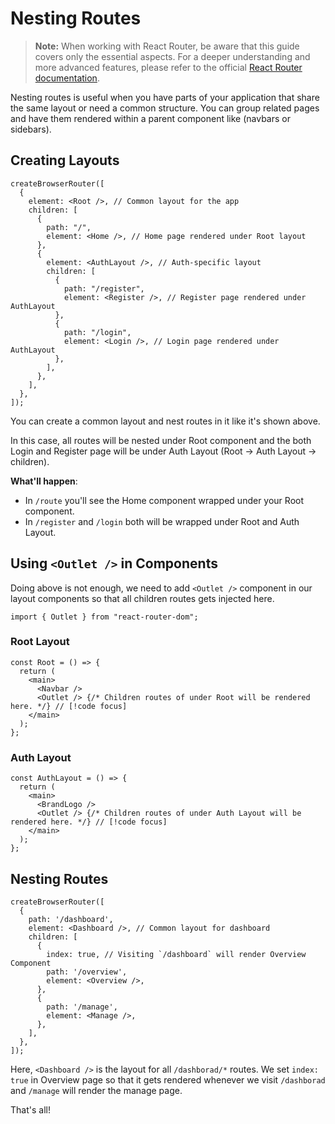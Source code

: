 # Nesting Routes

> **Note:** When working with React Router, be aware that this guide covers only the essential aspects. For a deeper understanding and more advanced features, please refer to the official <a href='https://reactrouter.com/en/main/start/overview#nested-routes' target='__blank'>React Router documentation</a>.

Nesting routes is useful when you have parts of your application that share the same layout or need a common structure. You can group related pages and have them rendered within a parent component like (navbars or sidebars).

## Creating Layouts

```tsx
createBrowserRouter([
  {
    element: <Root />, // Common layout for the app
    children: [
      {
        path: "/",
        element: <Home />, // Home page rendered under Root layout
      },
      {
        element: <AuthLayout />, // Auth-specific layout
        children: [
          {
            path: "/register",
            element: <Register />, // Register page rendered under AuthLayout
          },
          {
            path: "/login",
            element: <Login />, // Login page rendered under AuthLayout
          },
        ],
      },
    ],
  },
]);
```

You can create a common layout and nest routes in it like it's shown above.

In this case, all routes will be nested under Root component and the both Login and Register page will be under Auth Layout (Root -> Auth Layout -> children).

**What'll happen**:

- In `/route` you'll see the Home component wrapped under your Root component.
- In `/register` and `/login` both will be wrapped under Root and Auth Layout.

## Using `<Outlet />` in Components

Doing above is not enough, we need to add `<Outlet />` component in our layout components so that all children routes gets injected here.

```tsx
import { Outlet } from "react-router-dom";
```

### Root Layout

```tsx
const Root = () => {
  return (
    <main>
      <Navbar />
      <Outlet /> {/* Children routes of under Root will be rendered here. */} // [!code focus]
    </main>
  );
};
```

### Auth Layout

```tsx
const AuthLayout = () => {
  return (
    <main>
      <BrandLogo />
      <Outlet /> {/* Children routes of under Auth Layout will be rendered here. */} // [!code focus]
    </main>
  );
};
```
## Nesting Routes

```tsx
createBrowserRouter([
  {
    path: '/dashboard',
    element: <Dashboard />, // Common layout for dashboard
    children: [
      {
        index: true, // Visiting `/dashboard` will render Overview Component
        path: '/overview',
        element: <Overview />,
      },
      {
        path: '/manage',
        element: <Manage />,
      },
    ],
  },
]);
```

Here, `<Dashboard />` is the layout for all `/dashborad/*` routes. We set `index: true` in Overview page so that it gets rendered whenever we visit `/dashborad` and `/manage` will render the manage page.

That's all!
